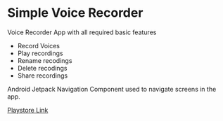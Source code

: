 # Simple Voice Recorder
Voice Recorder App with all required basic features

  - Record Voices
  - Play recordings
  - Rename recodings
  - Delete recodings
  - Share recordings

Android Jetpack Navigation Component used to navigate screens in the app.

[Playstore Link](https://play.google.com/store/apps/details?id=com.simplevoice.android.voicerecorder)
